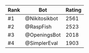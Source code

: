 Rank|Bot|Rating
---|---|---
#1|@Nikitosikbot|2561
#2|@RaspFish|2523
#3|@OpeningsBot|2018
#4|@SimplerEval|1903
